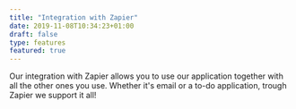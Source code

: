 ```yaml
---
title: "Integration with Zapier"
date: 2019-11-08T10:34:23+01:00
draft: false
type: features
featured: true
---
```


Our integration with Zapier allows you to use our application together with all the other ones you use. 
Whether it's email or a to-do application, trough Zapier we support it all!